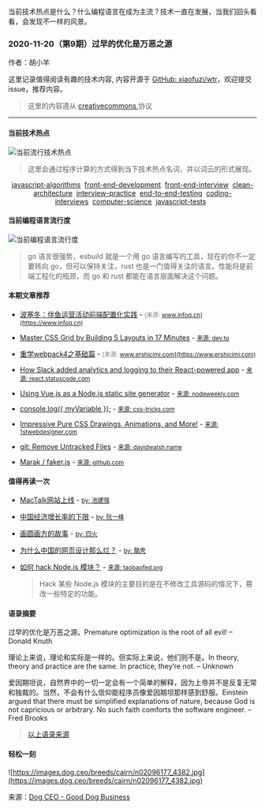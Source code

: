 
  当前技术热点是什么？什么编程语言在成为主流？技术一直在发展，当我们回头看看，会发现不一样的风景。

  ### 2020-11-20（第9期）过早的优化是万恶之源
  
  作者：胡小羊
  
  这里记录值得阅读有趣的技术内容, 内容开源于 [GitHub: xiaofuzi/wtr](https://github.com/xiaofuzi/wtr)，欢迎提交 issue，推荐内容。
  
  > 这里的内容遵从 [creativecommons ](https://creativecommons.org/licenses/by/2.0/legalcode) 协议
  
  <hr>

  
  #### 当前技术热点
![当前流行技术热点](http://hexo-blog.yangxiaofu.com/wtr/assets/hotWords/2020-11-20.png)
> 这里会通过程序计算的方式得到当下技术热点名词，并以词云的形式展现。
<div style='text-align: center'><a _blank='target' href='https://github.com/topics/javascript-algorithms'>javascript-algorithms</a>&nbsp;&nbsp;<a _blank='target' href='https://github.com/topics/front-end-development'>front-end-development</a>&nbsp;&nbsp;<a _blank='target' href='https://github.com/topics/front-end-interview'>front-end-interview</a>&nbsp;&nbsp;<a _blank='target' href='https://github.com/topics/clean-architecture'>clean-architecture</a>&nbsp;&nbsp;<a _blank='target' href='https://github.com/topics/interview-practice'>interview-practice</a>&nbsp;&nbsp;<a _blank='target' href='https://github.com/topics/end-to-end-testing'>end-to-end-testing</a>&nbsp;&nbsp;<a _blank='target' href='https://github.com/topics/coding-interviews'>coding-interviews</a>&nbsp;&nbsp;<a _blank='target' href='https://github.com/topics/computer-science'>computer-science</a>&nbsp;&nbsp;<a _blank='target' href='https://github.com/topics/javascript-tests'>javascript-tests</a>&nbsp;&nbsp;</div>

#### 当前编程语言流行度
![当前编程语言流行度](http://hexo-blog.yangxiaofu.com/wtr/assets/program_lang/2020-11-20.png)
> go 语言很强势，esbuild 就是一个用 go 语言编写的工具，现在的你不一定要转向 go，但可以保持关注，rust 也是一门值得关注的语言。性能将是前端工程化的瓶颈，而 go 和 rust 都能在语言层面解决这个问题。

#### 本期文章推荐
* [波塞冬：伴鱼运营活动前端配置化实践](https://www.infoq.cn/article/7mfbRc6R56T6upwSq8sI) - <span style="font-size: 12px;color: gray;">[来源: www.infoq.cn](https://www.infoq.cn)</span>

* [Master CSS Grid by Building 5 Layouts in 17 Minutes](https://dev.to/nghiemthu/master-css-grid-with-5-layouts-in-17-minutes-3phf) - <span style="font-size: 12px;color: gray;">[来源: dev.to](https://dev.to)</span>

* [重学webpack4之基础篇](https://www.ershicimi.com/p/8148d9bca04f8985373551e0e82c35f4) - <span style="font-size: 12px;color: gray;">[来源: www.ershicimi.com](https://www.ershicimi.com)</span>

* [How Slack added analytics and logging to their React-powered app](https://react.statuscode.com/issues/215) - <span style="font-size: 12px;color: gray;">[来源: react.statuscode.com](https://react.statuscode.com)</span>

* [Using Vue.js as a Node.js static site generator](https://nodeweekly.com/issues/365) - <span style="font-size: 12px;color: gray;">[来源: nodeweekly.com](https://nodeweekly.com)</span>

* [console.log({ myVariable });](https://css-tricks.com/console-log-myvariable/) - <span style="font-size: 12px;color: gray;">[来源: css-tricks.com](https://css-tricks.com)</span>

* [Impressive Pure CSS Drawings, Animations, and More!](https://1stwebdesigner.com/impressive-pure-css-drawings-animations-and-more/) - <span style="font-size: 12px;color: gray;">[来源: 1stwebdesigner.com](https://1stwebdesigner.com)</span>

* [git: Remove Untracked Files](https://davidwalsh.name/git-remove-untracked-files) - <span style="font-size: 12px;color: gray;">[来源: davidwalsh.name](https://davidwalsh.name)</span>

* [ Marak / faker.js](https://github.com/Marak/faker.js) - <span style="font-size: 12px;color: gray;">[来源: github.com](https://github.com)</span>



#### 值得再读一次
* [MacTalk网站上线](http://macshuo.com/?p=499) - <span style="font-size: 12px;color: gray;">[by: 池建强](https://macshuo.com)</span>
    
* [中国经济增长率的下限](http://www.ruanyifeng.com/blog/2008/11/floor_level_of_chinese_economy_growth.html) - <span style="font-size: 12px;color: gray;">[by: 阮一峰](https://www.ruanyifeng.com)</span>
    
* [画圆画方的故事](https://www.raychase.net/253) - <span style="font-size: 12px;color: gray;">[by: 四火](https://www.raychase.net)</span>
    
* [为什么中国的网页设计那么烂？](https://coolshell.cn/articles/3605.html) - <span style="font-size: 12px;color: gray;">[by: 酷壳](https://coolshell.cn)</span>
    
* [如何 hack Node.js 模块？](http://taobaofed.org/blog/2016/10/27/how-to-hack-nodejs-modules/) - <span style="font-size: 12px;color: gray;">[来源: taobaofed.org](https://taobaofed.org)</span>
    > Hack 某些 Node.js 模块的主要目的是在不修改工具源码的情况下，篡改一些特定的功能。


#### 语录摘要

过早的优化是万恶之源。Premature optimization is the root of all evil!
– Donald Knuth

理论上来说，理论和实际是一样的。但实际上来说，他们则不是。In theory, theory and practice are the same. In practice, they’re not.
– Unknown

爱因期坦说，自然界中的一切一定会有一个简单的解释，因为上帝并不是反复无常和独裁的。当然，不会有什么信仰能程序员像爱因期坦那样感到舒服。Einstein argued that there must be simplified explanations of nature, because God is not capricious or arbitrary. No such faith comforts the software engineer.
– Fred Brooks

> [以上语录来源](http://www.storm-consultancy.com/blog/other/classic-programming-quotes/)

#### 轻松一刻
![https://images.dog.ceo/breeds/cairn/n02096177_4382.jpg](https://images.dog.ceo/breeds/cairn/n02096177_4382.jpg)

来源：[Dog CEO - Good Dog Business](https://dog.ceo/)
    
